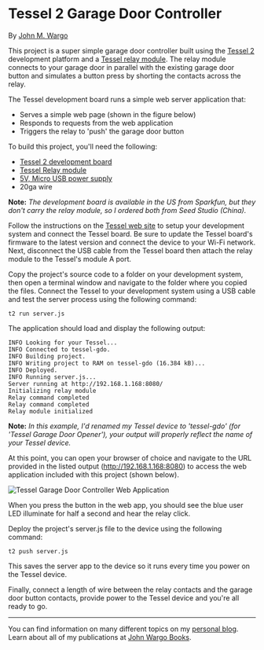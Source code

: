 Tessel 2 Garage Door Controller
===============================
By [John M. Wargo](www.johnwargo.com)

This project is a super simple garage door controller built using the [Tessel 2](https://tessel.io/) development platform and a [Tessel relay module](https://tessel.io/modules#module-relay). The relay module connects to your garage door in parallel with the existing garage door button and simulates a button press by shorting the contacts across the relay.

The Tessel development board runs a simple web server application that: 

+ Serves a simple web page (shown in the figure below)
+ Responds to requests from the web application
+ Triggers the relay to 'push' the garage door button

To build this project, you'll need the following:

+ [Tessel 2 development board](https://tessel.io/)
+ [Tessel Relay module](https://tessel.io/modules#module-relay)
+ [5V, Micro USB power supply](https://www.adafruit.com/products/1995)
+ 20ga wire 

**Note:** *The development board is available in the US from Sparkfun, but they don't carry the relay module, so I ordered both from Seed Studio (China).*

Follow the instructions on the [Tessel web site](http://tessel.github.io/t2-start/) to setup your development system and connect the Tessel board. Be sure to update the Tessel board's firmware to the latest version and connect the device to your Wi-Fi network. Next, disconnect the USB cable from the Tessel board then attach the relay module to the Tessel's module A port. 

Copy the project's source code to a folder on your development system, then open a terminal window and navigate to the folder where you copied the files.
Connect the Tessel to your development system using a USB cable and test the server process using the following command:

	t2 run server.js 

The application should load and display the following output:

	INFO Looking for your Tessel...
	INFO Connected to tessel-gdo.
	INFO Building project.
	INFO Writing project to RAM on tessel-gdo (16.384 kB)...
	INFO Deployed.
	INFO Running server.js...
	Server running at http://192.168.1.168:8080/
	Initializing relay module
	Relay command completed
	Relay command completed
	Relay module initialized

**Note:** *In this example, I'd renamed my Tessel device to 'tessel-gdo' (for 'Tessel Garage Door Opener'), your output will properly reflect the name of your Tessel device.* 

At this point, you can open your browser of choice and navigate to the URL provided in the listed output (http://192.168.1.168:8080) to access the web application included with this project (shown below).

![Tessel Garage Door Controller Web Application](http://johnwargo.com/files/tessel-gdc-web-app-640.png)
 
When you press the button in the web app, you should see the blue user LED illuminate for half a second and hear the relay click. 

Deploy the project's server.js file to the device using the following command:

	t2 push server.js  

This saves the server app to the device so it runs every time you power on the Tessel device.

Finally, connect a length of wire between the relay contacts and the garage door button contacts, provide power to the Tessel device and you're all ready to go.

***

You can find information on many different topics on my [personal blog](http://www.johnwargo.com). Learn about all of my publications at [John Wargo Books](http://www.johnwargobooks.com). 
